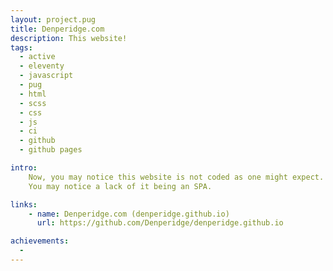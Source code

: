 ```yaml
---
layout: project.pug
title: Denperidge.com
description: This website!
tags:
  - active
  - eleventy
  - javascript
  - pug
  - html
  - scss
  - css
  - js
  - ci
  - github
  - github pages

intro:
    Now, you may notice this website is not coded as one might expect.
    You may notice a lack of it being an SPA.

links:
    - name: Denperidge.com (denperidge.github.io)
      url: https://github.com/Denperidge/denperidge.github.io

achievements:
  - 
---
```


